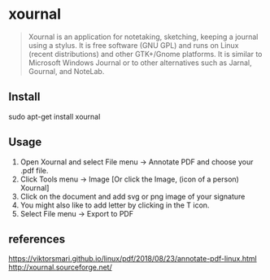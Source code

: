 # xournal
> Xournal is an application for notetaking, sketching, keeping a journal using a stylus. It is free software (GNU GPL) and runs on Linux (recent distributions) and other GTK+/Gnome platforms. It is similar to Microsoft Windows Journal or to other alternatives such as Jarnal, Gournal, and NoteLab.

## Install
sudo apt-get install xournal

## Usage
1. Open Xournal and select File menu -> Annotate PDF and choose your .pdf file.
2. Click Tools menu -> Image [Or click the Image, (icon of a person) Xournal]
3. Click on the document and add svg or png image of your signature
4. You might also like to add letter by clicking in the T icon.
5. Select File menu -> Export to PDF


## references
https://viktorsmari.github.io/linux/pdf/2018/08/23/annotate-pdf-linux.html   
http://xournal.sourceforge.net/   

